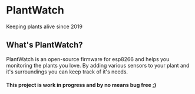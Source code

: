 # PlantWatch
Keeping plants alive since 2019

## What's PlantWatch?
PlantWatch is an open-source firmware for esp8266 and helps you monitoring the plants you love.
By adding various sensors to your plant and it's surroundings you can keep track of it's needs.

#### This project is work in progress and by no means bug free ;)

